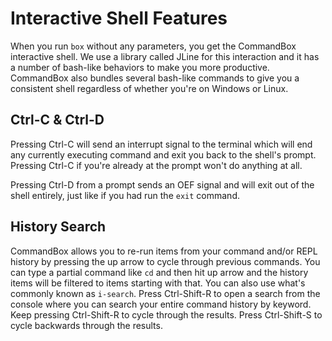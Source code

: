 # Interactive Shell Features

When you run `box` without any parameters, you get the CommandBox interactive shell.  We use a library called JLine for this interaction and it has a number of bash-like behaviors to make you more productive.  CommandBox also bundles several bash-like commands to give you a consistent shell regardless of whether you're on Windows or Linux.

## Ctrl-C & Ctrl-D

Pressing Ctrl-C will send an interrupt signal to the terminal which will end any currently executing command and exit you back to the shell's prompt.  Pressing Ctrl-C if you're already at the prompt won't do anything at all.

Pressing Ctrl-D from a prompt sends an OEF signal and will exit out of the shell entirely, just like if you had run the `exit` command.

## History Search

CommandBox allows you to re-run items from your command and/or REPL history by pressing the up arrow  to cycle through previous commands.  You  can type a partial command  like `cd` and then hit up arrow and the history items will be filtered to items starting with that.  You can also use what's commonly known as `i-search`.  Press Ctrl-Shift-R to open a search from the console where you can search your entire command history by keyword.  Keep pressing Ctrl-Shift-R to cycle through the results.  Press Ctrl-Shift-S to cycle backwards through the results.





